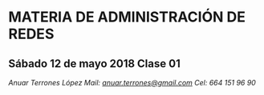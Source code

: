 # MATERIA DE ADMINISTRACIÓN DE REDES
## Sábado 12 de mayo 2018 Clase 01

*Anuar Terrones López*
*Mail: anuar.terrones@gmail.com*
*Cel: 664 151 96 90*
